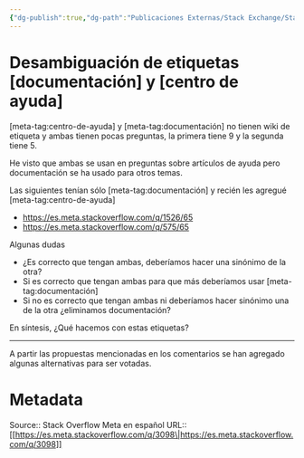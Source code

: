 ```yaml
---
{"dg-publish":true,"dg-path":"Publicaciones Externas/Stack Exchange/Stack Overflow en español/Stack Overflow en español Meta/es.meta.stackoverflow.com-3098.md","permalink":"/publicaciones-externas/stack-exchange/stack-overflow-en-espanol/stack-overflow-en-espanol-meta/es-meta-stackoverflow-com-3098/","title":"Desambiguación de etiquetas [documentación] y [centro de ayuda]","hide":true,"noteIcon":"default","created":"2024-04-03T12:49:10.681-06:00","updated":"2024-04-05T16:44:02.305-06:00"}
---
```


# Desambiguación de etiquetas [documentación] y [centro de ayuda]

[meta-tag:centro-de-ayuda] y [meta-tag:documentación] no tienen wiki de etiqueta y ambas tienen pocas preguntas, la primera tiene 9 y la segunda tiene 5.

He visto que ambas se usan en preguntas sobre artículos de ayuda pero documentación se ha usado para otros temas.

Las siguientes tenían sólo [meta-tag:documentación] y recién les agregué [meta-tag:centro-de-ayuda]

- https://es.meta.stackoverflow.com/q/1526/65
- https://es.meta.stackoverflow.com/q/575/65

Algunas dudas

- ¿Es correcto que tengan ambas, deberíamos hacer una sinónimo de la otra?
- Si es correcto que tengan ambas para que más deberíamos usar [meta-tag:documentación]
- Si no es correcto que tengan ambas ni deberíamos hacer sinónimo una de la otra ¿eliminamos documentación?

En síntesis, ¿Qué hacemos con  estas etiquetas?

<hr>
A partir las propuestas mencionadas en los comentarios se han agregado algunas alternativas para ser votadas.

# Metadata
Source:: Stack Overflow Meta en español
URL:: [[https://es.meta.stackoverflow.com/q/3098\|https://es.meta.stackoverflow.com/q/3098]]

